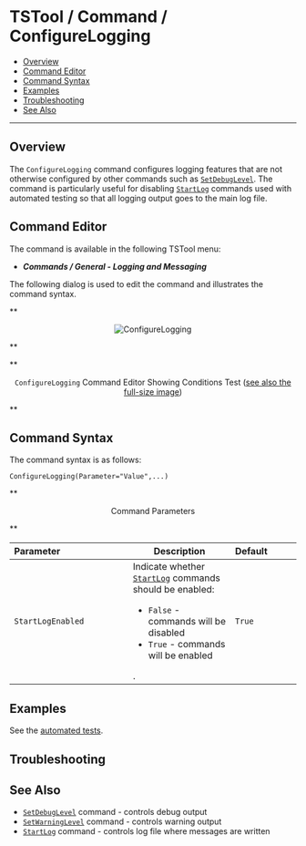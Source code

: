 # TSTool / Command / ConfigureLogging #

*   [Overview](#overview)
*   [Command Editor](#command-editor)
*   [Command Syntax](#command-syntax)
*   [Examples](#examples)
*   [Troubleshooting](#troubleshooting)
*   [See Also](#see-also)

-------------------------

## Overview ##

The `ConfigureLogging` command configures logging features that are not
otherwise configured by other commands such as [`SetDebugLevel`](../SetDebugLevel/SetDebugLevel.md).
The command is particularly useful for disabling [`StartLog`](../StartLog/StartLog.md) commands
used with automated testing so that all logging output goes to the main log file.

## Command Editor ##

The command is available in the following TSTool menu:

*   ***Commands / General - Logging and Messaging***

The following dialog is used to edit the command and illustrates the command syntax.

**<p style="text-align: center;">
![ConfigureLogging](ConfigureLogging.png)
</p>**

**<p style="text-align: center;">
`ConfigureLogging` Command Editor Showing Conditions Test (<a href="../ConfigureLogging.png">see also the full-size image</a>)
</p>**

## Command Syntax ##

The command syntax is as follows:

```text
ConfigureLogging(Parameter="Value",...)
```
**<p style="text-align: center;">
Command Parameters
</p>**

| **Parameter**&nbsp;&nbsp;&nbsp;&nbsp;&nbsp;&nbsp;&nbsp;&nbsp;&nbsp;&nbsp;&nbsp;&nbsp;&nbsp;&nbsp;&nbsp;&nbsp;&nbsp;&nbsp;&nbsp;&nbsp;&nbsp;&nbsp;&nbsp;&nbsp;&nbsp;&nbsp; | **Description** | **Default**&nbsp;&nbsp;&nbsp;&nbsp;&nbsp;&nbsp;&nbsp;&nbsp;&nbsp;&nbsp; |
| --------------|-----------------|----------------- |
| `StartLogEnabled`| Indicate whether [`StartLog`](../StartLog/StartLog.md) commands should be enabled:<br><ul><li>`False` - commands will be disabled</li><li>`True` - commands will be enabled</li></ul>. | `True` |

## Examples ##

See the [automated tests](https://github.com/OpenCDSS/cdss-app-tstool-test/tree/master/test/commands/ConfigureLogging).

## Troubleshooting ##

## See Also ##

*   [`SetDebugLevel`](../SetDebugLevel/SetDebugLevel.md) command - controls debug output
*   [`SetWarningLevel`](../SetWarningLevel/SetWarningLevel.md) command - controls warning output
*   [`StartLog`](../StartLog/StartLog.md) command - controls log file where messages are written
